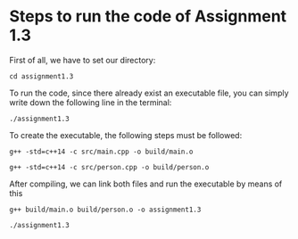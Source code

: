 # Steps to run the code of Assignment 1.3

First of all, we have to set our directory:

```cd assignment1.3```

To run the code, since there already exist an executable file, you can simply write down the following line in the terminal:

```
./assignment1.3 
```

To create the executable, the following steps must be followed:

```
g++ -std=c++14 -c src/main.cpp -o build/main.o

g++ -std=c++14 -c src/person.cpp -o build/person.o
```

After compiling, we can link both files and run the executable by means of this

```
g++ build/main.o build/person.o -o assignment1.3

./assignment1.3
```